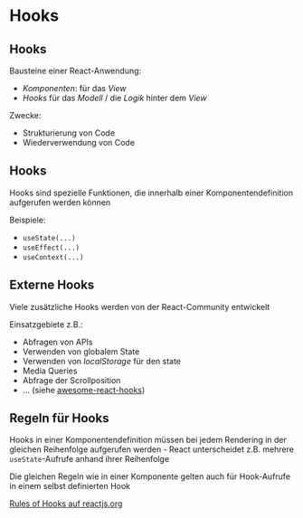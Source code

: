 # Hooks

## Hooks

Bausteine einer React-Anwendung:

- _Komponenten_: für das _View_
- _Hooks_ für das _Modell_ / die _Logik_ hinter dem _View_

Zwecke:

- Strukturierung von Code
- Wiederverwendung von Code

## Hooks

Hooks sind spezielle Funktionen, die innerhalb einer Komponentendefinition aufgerufen werden können

Beispiele:

- `useState(...)`
- `useEffect(...)`
- `useContext(...)`

## Externe Hooks

Viele zusätzliche Hooks werden von der React-Community entwickelt

Einsatzgebiete z.B.:

- Abfragen von APIs
- Verwenden von globalem State
- Verwenden von _localStorage_ für den state
- Media Queries
- Abfrage der Scrollposition
- ... (siehe [awesome-react-hooks](https://github.com/rehooks/awesome-react-hooks))

## Regeln für Hooks

Hooks in einer Komponentendefinition müssen bei jedem Rendering in der gleichen Reihenfolge aufgerufen werden - React unterscheidet z.B. mehrere `useState`-Aufrufe anhand ihrer Reihenfolge

Die gleichen Regeln wie in einer Komponente gelten auch für Hook-Aufrufe in einem selbst definierten Hook

[Rules of Hooks auf reactjs.org](https://reactjs.org/docs/hooks-rules.html)
